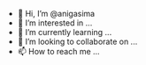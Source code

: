 - 👋 Hi, I’m @anigasima
- 👀 I’m interested in ...
- 🌱 I’m currently learning ...
- 💞️ I’m looking to collaborate on ...
- 📫 How to reach me ...

<!---
anigasima/anigasima is a ✨ special ✨ repository because its `README.md` (this file) appears on your GitHub profile.
You can click the Preview link to take a look at your changes.
--->
